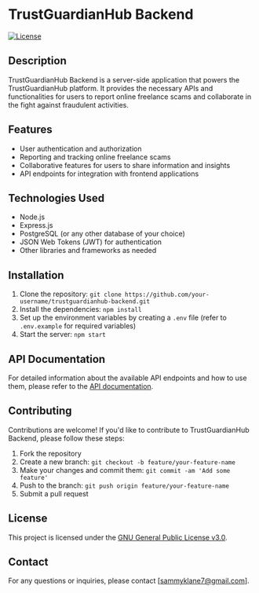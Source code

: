 # TrustGuardianHub Backend

[![License](https://img.shields.io/badge/license-GNU-blue.svg)](https://opensource.org/license/gpl-3-0)

## Description

TrustGuardianHub Backend is a server-side application that powers the TrustGuardianHub platform. It provides the necessary APIs and functionalities for users to report online freelance scams and collaborate in the fight against fraudulent activities.

## Features

- User authentication and authorization
- Reporting and tracking online freelance scams
- Collaborative features for users to share information and insights
- API endpoints for integration with frontend applications

## Technologies Used

- Node.js
- Express.js
- PostgreSQL (or any other database of your choice)
- JSON Web Tokens (JWT) for authentication
- Other libraries and frameworks as needed

## Installation

1. Clone the repository: `git clone https://github.com/your-username/trustguardianhub-backend.git`
2. Install the dependencies: `npm install`
3. Set up the environment variables by creating a `.env` file (refer to `.env.example` for required variables)
4. Start the server: `npm start`

## API Documentation

For detailed information about the available API endpoints and how to use them, please refer to the [API documentation](api-docs.md).

## Contributing

Contributions are welcome! If you'd like to contribute to TrustGuardianHub Backend, please follow these steps:

1. Fork the repository
2. Create a new branch: `git checkout -b feature/your-feature-name`
3. Make your changes and commit them: `git commit -am 'Add some feature'`
4. Push to the branch: `git push origin feature/your-feature-name`
5. Submit a pull request

## License

This project is licensed under the [GNU General Public License v3.0](LICENSE).

## Contact

For any questions or inquiries, please contact [sammyklane7@gmail.com].
